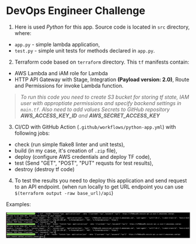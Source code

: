 # DevOps Engineer Challenge

1. Here is used *Python* for this app. Source code is located in `src` directory, where: 
- `app.py` - simple lambda application,
- `test.py` - simple unit tests for methods declared in `app.py`.

2. Terraform code based on `terraform` directory. This `tf` manifests contain:
- AWS Lambda and iAM role for Lambda
- HTTP API Gateway with Stage, Integration **(Payload version: 2.0)**, Route and Permissions for invoke Lambda function.

>*To run this code you need to create S3 bucket for storing tf state, IAM user with approptiate permissions and specify backend settings in `main.tf`. Also need to add values Secrets to GitHub repository **AWS_ACCESS_KEY_ID** and **AWS_SECRET_ACCESS_KEY***

3. CI/CD with GitHub Action (`.github/workflows/python-app.yml`) with following jobs:
- check (run simple flake8 linter and unit tests),
- build (in my case, it's creation of `.zip` file),
- deploy (configure AWS credentials and deploy TF code),
- test (Send "GET", "POST", "PUT" requsts for test results),
- destroy (destroy tf code)

4. To test the results you need to deploy this application and send request to an API endpoint. (when run locally to get URL endpoint you can use `$(terraform output -raw base_url)/api`)

Examples:

![alt Examples](images/examples.png)
